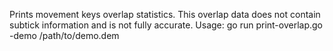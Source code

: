 Prints movement keys overlap statistics. This overlap data does not contain subtick information and is not fully accurate.
Usage: go run print-overlap.go -demo /path/to/demo.dem
